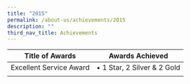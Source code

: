 ```yaml
---
title: "2015"
permalink: /about-us/achievements/2015
description: ""
third_nav_title: Achievements
---
```

| Title of Awards | Awards Achieved |
|---|---|
|  Excellent Service Award  | • 1 Star, 2 Silver & 2 Gold |
| | | 


